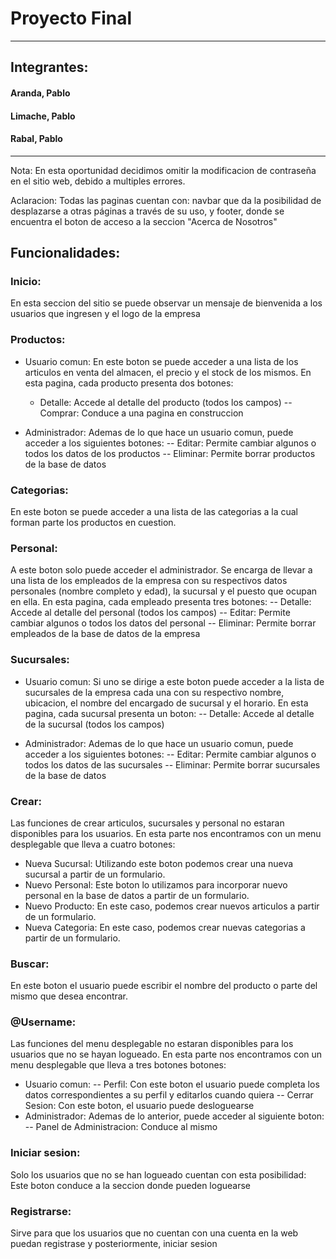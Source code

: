 # Proyecto Final
---
## Integrantes:
#### Aranda, Pablo
#### Limache, Pablo
#### Rabal, Pablo
---
Nota: En esta oportunidad decidimos omitir la modificacion de contraseña en el sitio web, debido a multiples errores.

Aclaracion: Todas las paginas cuentan con: navbar que da la posibilidad de desplazarse a otras páginas a través de su uso, y footer, donde se encuentra el boton de acceso a la seccion "Acerca de Nosotros"

## Funcionalidades:

### Inicio:

En esta seccion del sitio se puede observar un mensaje de bienvenida a los usuarios que ingresen y el logo de la empresa

### Productos:

- Usuario comun: En este boton se puede acceder a una lista de los articulos en venta del almacen, el precio y el stock de los mismos. En esta pagina, cada producto presenta dos botones:
  - Detalle: Accede al detalle del producto (todos los campos)
-- Comprar: Conduce a una pagina en construccion

- Administrador: Ademas de lo que hace un usuario comun, puede acceder a los siguientes botones:
-- Editar: Permite cambiar algunos o todos los datos de los productos
-- Eliminar: Permite borrar productos de la base de datos

### Categorias:

En este boton se puede acceder a una lista de las categorias a la cual forman parte los productos en cuestion.

### Personal:

A este boton solo puede acceder el administrador. Se encarga de llevar a una lista de los empleados de la empresa con su respectivos datos personales (nombre completo y edad), la sucursal y el puesto que ocupan en ella.  En esta pagina, cada empleado presenta tres botones:
-- Detalle: Accede al detalle del personal (todos los campos)
-- Editar: Permite cambiar algunos o todos los datos del personal
-- Eliminar: Permite borrar empleados de la base de datos de la empresa

### Sucursales:

- Usuario comun: Si uno se dirige a este boton puede acceder a la lista de sucursales de la empresa cada una con su respectivo nombre, ubicacion, el nombre del encargado de sucursal y el horario. En esta pagina, cada sucursal presenta un boton:
-- Detalle: Accede al detalle de la sucursal (todos los campos)

- Administrador: Ademas de lo que hace un usuario comun, puede acceder a los siguientes botones:
-- Editar: Permite cambiar algunos o todos los datos de las sucursales
-- Eliminar: Permite borrar sucursales de la base de datos

### Crear:

Las funciones de crear articulos, sucursales y personal no estaran disponibles para los usuarios. En esta parte nos encontramos con un menu desplegable que lleva a cuatro botones:
- Nueva Sucursal: Utilizando este boton podemos crear una nueva sucursal a partir de un formulario.
- Nuevo Personal: Este boton lo utilizamos para incorporar nuevo personal en la base de datos a partir de un formulario. 
- Nuevo Producto: En este caso, podemos crear nuevos articulos a partir de un formulario. 
- Nueva Categoria: En este caso, podemos crear nuevas categorias a partir de un formulario.

### Buscar:

En este boton el usuario puede escribir el nombre del producto o parte del mismo que desea encontrar.

### @Username:

Las funciones del menu desplegable no estaran disponibles para los usuarios que no se hayan logueado. En esta parte nos encontramos con un menu desplegable que lleva a tres botones botones:

- Usuario comun: 
-- Perfil: Con este boton el usuario puede completa los datos correspondientes a su perfil y editarlos cuando quiera
-- Cerrar Sesion: Con este boton, el usuario puede desloguearse
- Administrador: Ademas de lo anterior, puede acceder al siguiente boton:
-- Panel de Administracion: Conduce al mismo

### Iniciar sesion:

Solo los usuarios que no se han logueado cuentan con esta posibilidad: Este boton conduce a la seccion donde pueden loguearse

### Registrarse:

Sirve para que los usuarios que no cuentan con una cuenta en la web puedan registrase y posteriormente, iniciar sesion

